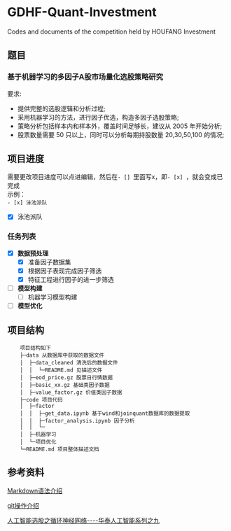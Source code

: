 # GDHF-Quant-Investment
Codes and documents of the competition held by HOUFANG Investment

## 题目

### 基于机器学习的多因子A股市场量化选股策略研究

要求:

- 提供完整的选股逻辑和分析过程;         
- 采用机器学习的方法，进行因子优选，构造多因子选股策略; 
- 策略分析包括样本内和样本外，覆盖时间足够长，建议从 2005 年开始分析;
- 股票数量需要 50 只以上，同时可以分析每期持股数量 20,30,50,100 的情况;

## 项目进度

需要更改项目进度可以点进编辑，然后在`- [] `里面写x，即`- [x] `，就会变成已完成         
示例：                  
`- [x] 泳池派队`
- [x] 泳池派队

### 任务列表
- [x] **数据预处理**
  - [x] 准备因子数据集
  - [x] 根据因子表现完成因子筛选
  - [x] 特征工程进行因子的进一步筛选
  
- [ ] **模型构建**
  - [ ] 机器学习模型构建
 
- [ ] **模型优化** 

## 项目结构
```
    项目结构如下
    ├─data 从数据库中获取的数据文件
    │  ├─data_cleaned 清洗后的数据文件
    │  │  └─README.md 见描述文件
    │  ├─eod_price.gz 股票日行情数据
    │  ├─basic_xx.gz 基础类因子数据
    │  ├─value_factor.gz 价值类因子数据   
    ├─code 项目代码
    │  ├─factor
    │  │  ├─get_data.ipynb 基于wind和joinquant数据库的数据提取
    │  │  ├─factor_analysis.ipynb 因子分析
    │  │  └─
    │  ├─机器学习
    │  └─项目优化
    └─README.md 项目整体描述文档
```

## 参考资料

[Markdown语法介绍](https://www.runoob.com/markdown/md-tutorial.html)      

[git操作介绍](http://www.ruanyifeng.com/blog/2018/10/git-internals.html)      

[人工智能选股之循环神经网络----华泰人工智能系列之九](https://mp.weixin.qq.com/s/YGFZRqxerpplXzv2FqNGqQ)
